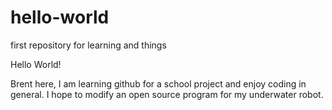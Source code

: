 # hello-world
first repository for learning and things

Hello World!

Brent here, I am learning github for a school project and enjoy coding in general.
I hope to modify an open source program for my underwater robot.
